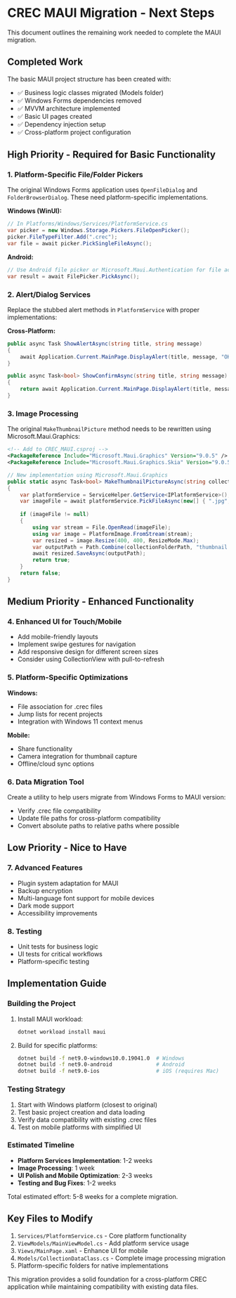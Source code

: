 # CREC MAUI Migration - Next Steps

This document outlines the remaining work needed to complete the MAUI migration.

## Completed Work

The basic MAUI project structure has been created with:
- ✅ Business logic classes migrated (Models folder)
- ✅ Windows Forms dependencies removed
- ✅ MVVM architecture implemented
- ✅ Basic UI pages created
- ✅ Dependency injection setup
- ✅ Cross-platform project configuration

## High Priority - Required for Basic Functionality

### 1. Platform-Specific File/Folder Pickers

The original Windows Forms application uses `OpenFileDialog` and `FolderBrowserDialog`. These need platform-specific implementations.

**Windows (WinUI):**
```csharp
// In Platforms/Windows/Services/PlatformService.cs
var picker = new Windows.Storage.Pickers.FileOpenPicker();
picker.FileTypeFilter.Add(".crec");
var file = await picker.PickSingleFileAsync();
```

**Android:**
```csharp
// Use Android file picker or Microsoft.Maui.Authentication for file access
var result = await FilePicker.PickAsync();
```

### 2. Alert/Dialog Services

Replace the stubbed alert methods in `PlatformService` with proper implementations:

**Cross-Platform:**
```csharp
public async Task ShowAlertAsync(string title, string message)
{
    await Application.Current.MainPage.DisplayAlert(title, message, "OK");
}

public async Task<bool> ShowConfirmAsync(string title, string message)
{
    return await Application.Current.MainPage.DisplayAlert(title, message, "Yes", "No");
}
```

### 3. Image Processing

The original `MakeThumbnailPicture` method needs to be rewritten using Microsoft.Maui.Graphics:

```xml
<!-- Add to CREC_MAUI.csproj -->
<PackageReference Include="Microsoft.Maui.Graphics" Version="9.0.5" />
<PackageReference Include="Microsoft.Maui.Graphics.Skia" Version="9.0.5" />
```

```csharp
// New implementation using Microsoft.Maui.Graphics
public static async Task<bool> MakeThumbnailPictureAsync(string collectionFolderPath)
{
    var platformService = ServiceHelper.GetService<IPlatformService>();
    var imageFile = await platformService.PickFileAsync(new[] { ".jpg", ".jpeg", ".png", ".gif" });
    
    if (imageFile != null)
    {
        using var stream = File.OpenRead(imageFile);
        using var image = PlatformImage.FromStream(stream);
        var resized = image.Resize(400, 400, ResizeMode.Max);
        var outputPath = Path.Combine(collectionFolderPath, "thumbnail.jpg");
        await resized.SaveAsync(outputPath);
        return true;
    }
    return false;
}
```

## Medium Priority - Enhanced Functionality

### 4. Enhanced UI for Touch/Mobile

- Add mobile-friendly layouts
- Implement swipe gestures for navigation
- Add responsive design for different screen sizes
- Consider using CollectionView with pull-to-refresh

### 5. Platform-Specific Optimizations

**Windows:**
- File association for .crec files
- Jump lists for recent projects
- Integration with Windows 11 context menus

**Mobile:**
- Share functionality
- Camera integration for thumbnail capture
- Offline/cloud sync options

### 6. Data Migration Tool

Create a utility to help users migrate from Windows Forms to MAUI version:
- Verify .crec file compatibility
- Update file paths for cross-platform compatibility
- Convert absolute paths to relative paths where possible

## Low Priority - Nice to Have

### 7. Advanced Features

- Plugin system adaptation for MAUI
- Backup encryption
- Multi-language font support for mobile devices
- Dark mode support
- Accessibility improvements

### 8. Testing

- Unit tests for business logic
- UI tests for critical workflows
- Platform-specific testing

## Implementation Guide

### Building the Project

1. Install MAUI workload:
   ```bash
   dotnet workload install maui
   ```

2. Build for specific platforms:
   ```bash
   dotnet build -f net9.0-windows10.0.19041.0  # Windows
   dotnet build -f net9.0-android              # Android
   dotnet build -f net9.0-ios                  # iOS (requires Mac)
   ```

### Testing Strategy

1. Start with Windows platform (closest to original)
2. Test basic project creation and data loading
3. Verify data compatibility with existing .crec files
4. Test on mobile platforms with simplified UI

### Estimated Timeline

- **Platform Services Implementation**: 1-2 weeks
- **Image Processing**: 1 week
- **UI Polish and Mobile Optimization**: 2-3 weeks
- **Testing and Bug Fixes**: 1-2 weeks

Total estimated effort: 5-8 weeks for a complete migration.

## Key Files to Modify

1. `Services/PlatformService.cs` - Core platform functionality
2. `ViewModels/MainViewModel.cs` - Add platform service usage
3. `Views/MainPage.xaml` - Enhance UI for mobile
4. `Models/CollectionDataClass.cs` - Complete image processing migration
5. Platform-specific folders for native implementations

This migration provides a solid foundation for a cross-platform CREC application while maintaining compatibility with existing data files.